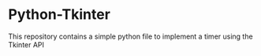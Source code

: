 # Python-Tkinter
This repository contains a simple python file to implement a timer using the Tkinter API
